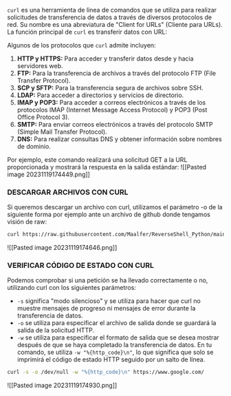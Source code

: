 `curl` es una herramienta de línea de comandos que se utiliza para realizar solicitudes de transferencia de datos a través de diversos protocolos de red. Su nombre es una abreviatura de "Client for URLs" (Cliente para URLs). La función principal de `curl` es transferir datos con URL:

Algunos de los protocolos que `curl` admite incluyen:

1. **HTTP y HTTPS:** Para acceder y transferir datos desde y hacia servidores web.
2. **FTP:** Para la transferencia de archivos a través del protocolo FTP (File Transfer Protocol).
3. **SCP y SFTP:** Para la transferencia segura de archivos sobre SSH.
4. **LDAP:** Para acceder a directorios y servicios de directorio.
5. **IMAP y POP3:** Para acceder a correos electrónicos a través de los protocolos IMAP (Internet Message Access Protocol) y POP3 (Post Office Protocol 3).
6. **SMTP:** Para enviar correos electrónicos a través del protocolo SMTP (Simple Mail Transfer Protocol).
7. **DNS:** Para realizar consultas DNS y obtener información sobre nombres de dominio.

Por ejemplo, este comando realizará una solicitud GET a la URL proporcionada y mostrará la respuesta en la salida estándar:
![[Pasted image 20231119174449.png]]
### DESCARGAR ARCHIVOS CON CURL
Si queremos descargar un archivo con curl, utilizamos el parámetro -o de la siguiente forma por ejemplo ante un archivo de github donde tengamos visión de raw:
```bash
curl https://raw.githubusercontent.com/Maalfer/ReverseShell_Python/main/atacante.py -o atacante.py
```
![[Pasted image 20231119174646.png]]
### VERIFICAR CÓDIGO DE ESTADO CON CURL
Podemos comprobar si una petición se ha llevado correctamente o no, utilizando curl con los siguientes parámetros:

- `-s` significa "modo silencioso" y se utiliza para hacer que curl no muestre mensajes de progreso ni mensajes de error durante la transferencia de datos.
- `-o` se utiliza para especificar el archivo de salida donde se guardará la salida de la solicitud HTTP.
- `-w` se utiliza para especificar el formato de salida que se desea mostrar después de que se haya completado la transferencia de datos. En tu comando, se utiliza `-w "%{http_code}\n"`, lo que significa que solo se imprimirá el código de estado HTTP seguido por un salto de línea.

```bash
curl -s -o /dev/null -w "%{http_code}\n" https://www.google.com/
```
![[Pasted image 20231119174930.png]]
